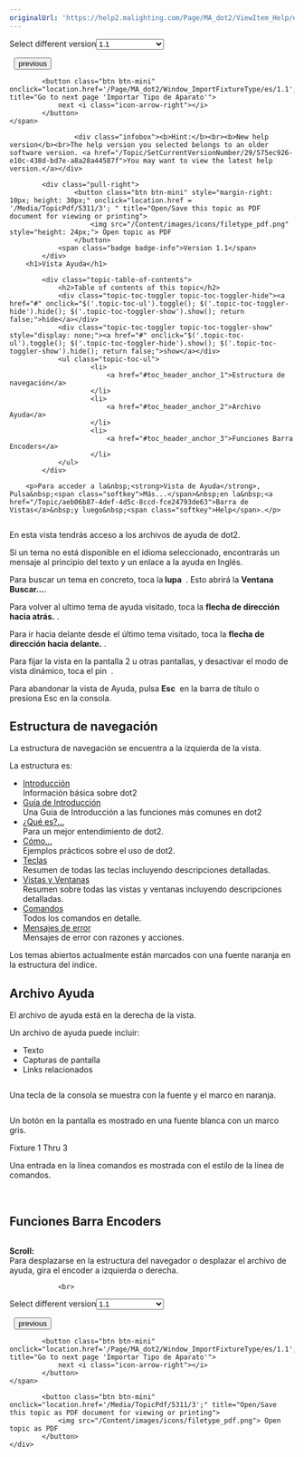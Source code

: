 ```yaml
---
originalUrl: 'https://help2.malighting.com/Page/MA_dot2/ViewItem_Help/es/1.1'
---
```


<div class="topic-navigation">

<div class="pull-right">
	<span class="pull-left">


<div class="pull-left">
<form action="/Topic/SetCurrentVersionNumber" class="form-inline" id="frmTagSelector" method="post">	<span class="form-mini">
		<div class="input-prepend"><span class="add-on">Select different version</span><select autocomplete="off" id="versionNumberId" name="versionNumberId" onchange="$(this).closest('#frmTagSelector').submit();" style="width: 120px;"><option value="">- latest -</option>
<option selected="selected" value="3">1.1</option>
<option value="7">1.2</option>
<option value="12">1.3</option>
<option value="16">1.5</option>
<option value="29">1.9</option>
</select></div>
		<input data-val="true" data-val-number="The field Int32 must be a number." data-val-required="The Int32 field is required." id="ProductId" name="ProductId" type="hidden" value="7">
		<input id="CurrentGuid" name="CurrentGuid" type="hidden" value="575ec926-e10c-438d-bd7e-a8a28a44587f">
	</span>
</form></div>&nbsp;	</span>
	<span class="pull-right" style="white-space: nowrap;">
			<button class="btn btn-mini" onclick="location.href='/Page/MA_dot2/ViewItem_Group/es/1.1'; " title="Go to previous page 'Grupos'">
				<i class="icon-arrow-left"></i> previous
			</button>

			<button class="btn btn-mini" onclick="location.href='/Page/MA_dot2/Window_ImportFixtureType/es/1.1';" title="Go to next page 'Importar Tipo de Aparato'">
				next <i class="icon-arrow-right"></i> 
			</button>
	</span>
</div>
<div class="clear-fix" style="margin-bottom: 10px"></div>
</div>

					<div class="infobox"><b>Hint:</b><br><b>New help version</b><br>The help version you selected belongs to an older software version. <a href="/Topic/SetCurrentVersionNumber/29/575ec926-e10c-438d-bd7e-a8a28a44587f">You may want to view the latest help version.</a></div>

			<div class="pull-right">
					<button class="btn btn-mini" style="margin-right: 10px; height: 30px;" onclick="location.href = '/Media/TopicPdf/5311/3'; " title="Open/Save this topic as PDF document for viewing or printing">
						<img src="/Content/images/icons/filetype_pdf.png" style="height: 24px;"> Open topic as PDF
					</button>
				<span class="badge badge-info">Version 1.1</span>
			</div>
		<h1>Vista Ayuda</h1>

			<div class="topic-table-of-contents">
				<h2>Table of contents of this topic</h2>
				<div class="topic-toc-toggler topic-toc-toggler-hide"><a href="#" onclick="$('.topic-toc-ul').toggle(); $('.topic-toc-toggler-hide').hide(); $('.topic-toc-toggler-show').show(); return false;">hide</a></div>
				<div class="topic-toc-toggler topic-toc-toggler-show" style="display: none;"><a href="#" onclick="$('.topic-toc-ul').toggle(); $('.topic-toc-toggler-hide').show(); $('.topic-toc-toggler-show').hide(); return false;">show</a></div>
				<ul class="topic-toc-ul">
						<li>
							<a href="#toc_header_anchor_1">Estructura de navegación</a>
						</li>
						<li>
							<a href="#toc_header_anchor_2">Archivo Ayuda</a>
						</li>
						<li>
							<a href="#toc_header_anchor_3">Funciones Barra Encoders</a>
						</li>
				</ul>
			</div>

		<p>Para acceder a la&nbsp;<strong>Vista de Ayuda</strong>, Pulsa&nbsp;<span class="softkey">Más...</span>&nbsp;en la&nbsp;<a href="/Topic/aeb06b87-4def-4d5c-8ccd-fce24793de63">Barra de Vistas</a>&nbsp;y luego&nbsp;<span class="softkey">Help</span>.</p>

<p><span class="image_gray_border"><img alt="" src="/Media/Image/Dot2_ViewsandWindows_Help01_1-0.PNG"></span></p>

<p>En esta vista tendrás acceso a los archivos de ayuda de dot2.</p>

<p>Si un tema no está disponible en el idioma seleccionado, encontrarás un mensaje al principio del texto y un enlace a la ayuda en Inglés.</p>

<p>Para buscar un tema en concreto, toca la<strong> lupa</strong>&nbsp;<strong> </strong><img alt="" src="/Media/Image/Dot2_ViewsandWindows_HelpView2_1-0.PNG">. Esto abrirá la&nbsp;<strong>Ventana Buscar...</strong>.</p>

<p>Para volver al ultimo tema de ayuda visitado, toca la <strong>flecha de dirección hacia atrás.</strong>&nbsp;<img alt="" src="/Media/Image/Dot2_ViewsandWindows_HelpView3_1-0.PNG">.&nbsp;</p>

<p>Para ir hacia delante desde el último tema visitado, toca la <strong>flecha de dirección hacia delante.</strong> <img alt="" src="/Media/Image/Dot2_ViewsandWindows_HelpView4_1-0.PNG">.</p>

<p>Para fijar la vista en la pantalla 2 u otras pantallas, y desactivar el modo de vista dinámico, toca el pin&nbsp; <img alt="" src="/Media/Image/Dot2_ViewsandWindows_ControlElements_TitleBar04_1-0.PNG">.</p>

<p>Para abandonar la vista de Ayuda, pulsa&nbsp;<strong>Esc</strong> <img alt="" src="/Media/Image/Dot2_ViewsandWindows_ControlElements_TitleBar08_1-0.PNG"> en la barra de título o presiona&nbsp;<span class="hardkey">Esc</span>&nbsp;en la consola.</p>

<a name="toc_header_anchor_1" id="toc_header_anchor_1" class="topic-toc-item"></a><h2>Estructura de navegación</h2>

<p>La estructura de navegación se encuentra a la izquierda de la vista.</p>

<p>La estructura es:</p>

<ul>
	<li><a href="/Topic/aabef171-a88e-424a-b8ae-0791c96f25c6">Introducción</a><br>
	Información básica sobre dot2</li>
	<li><a href="/Topic/bf92337c-8f23-4855-825c-2640f2801e37">Guía de Introducción</a><br>
	Una Guía de Introducción a las funciones más comunes en dot2</li>
	<li><a href="/Topic/dccc663d-fc1a-4be6-a5dc-01a3dfd82aa9">¿Qué es?...</a><br>
	Para un mejor entendimiento de dot2.</li>
	<li><a href="/Topic/0b8889f6-1cdc-4000-922a-c9433accf6d9">Cómo...</a><br>
	Ejemplos prácticos sobre el uso de dot2.</li>
	<li><a href="/Topic/7daf3cd7-4624-43be-8e39-debe659d2979">Teclas</a><br>
	Resumen de todas las teclas incluyendo descripciones detalladas.</li>
	<li><a href="/Topic/c2fe48c0-3cf4-4306-a293-fb8bf664db1f">Vistas y Ventanas</a><br>
	Resumen sobre todas las vistas y ventanas incluyendo descripciones detalladas.</li>
	<li><a href="/Topic/8847bf4f-7a7f-45d0-9935-be8c896b8674">Comandos</a><br>
	Todos los comandos en detalle.</li>
	<li><a href="/Topic/d943a6aa-e44c-412a-abd5-cee3d1b625be">Mensajes de error</a><br>
	Mensajes de error con razones y acciones.</li>
</ul>

<p>Los temas abiertos actualmente están marcados con una fuente naranja en la estructura del índice.</p>

<a name="toc_header_anchor_2" id="toc_header_anchor_2" class="topic-toc-item"></a><h2>Archivo Ayuda</h2>

<p>El archivo de ayuda está en la derecha de la vista.</p>

<p>Un archivo de ayuda puede incluir:</p>

<ul>
	<li>Texto</li>
	<li>Capturas de pantalla</li>
	<li>Links relacionados</li>
</ul>

<p><img alt="" src="/Media/Image/Dot2_ViewsandWindows_Help02_1-0.PNG"></p>

<p>Una tecla de la consola se muestra con la fuente y el marco en naranja.</p>

<p><img alt="" src="/Media/Image/Dot2_ViewsandWindows_Help03_1-0.PNG"></p>

<p>Un botón en la pantalla es mostrado en una fuente blanca con un marco gris.</p>

<div class="cl_input">Fixture 1 Thru 3</div>

<p>Una entrada en la línea comandos es mostrada con el estilo de la línea de comandos.</p>

<p>&nbsp;</p>

<a name="toc_header_anchor_3" id="toc_header_anchor_3" class="topic-toc-item"></a><h2>Funciones Barra Encoders</h2>

<p><img alt="" src="/Media/Image/Dot2_ViewsandWindows_CuesView01_1-0.PNG"></p>

<p><strong>Scroll:</strong><br>
Para desplazarse en la estructura del navegador o desplazar el archivo de ayuda, gira el encoder a izquierda o derecha.</p>


				<br>
<div class="topic-navigation">

<div class="pull-right">
	<span class="pull-left">


<div class="pull-left">
<form action="/Topic/SetCurrentVersionNumber" class="form-inline" id="frmTagSelector" method="post">	<span class="form-mini">
		<div class="input-prepend"><span class="add-on">Select different version</span><select autocomplete="off" id="versionNumberId" name="versionNumberId" onchange="$(this).closest('#frmTagSelector').submit();" style="width: 120px;"><option value="">- latest -</option>
<option selected="selected" value="3">1.1</option>
<option value="7">1.2</option>
<option value="12">1.3</option>
<option value="16">1.5</option>
<option value="29">1.9</option>
</select></div>
		<input data-val="true" data-val-number="The field Int32 must be a number." data-val-required="The Int32 field is required." id="ProductId" name="ProductId" type="hidden" value="7">
		<input id="CurrentGuid" name="CurrentGuid" type="hidden" value="575ec926-e10c-438d-bd7e-a8a28a44587f">
	</span>
</form></div>&nbsp;	</span>
	<span class="pull-right" style="white-space: nowrap;">
			<button class="btn btn-mini" onclick="location.href='/Page/MA_dot2/ViewItem_Group/es/1.1'; " title="Go to previous page 'Grupos'">
				<i class="icon-arrow-left"></i> previous
			</button>

			<button class="btn btn-mini" onclick="location.href='/Page/MA_dot2/Window_ImportFixtureType/es/1.1';" title="Go to next page 'Importar Tipo de Aparato'">
				next <i class="icon-arrow-right"></i> 
			</button>
	</span>
</div>
	<div class="clear-fix"></div>
	<div class="pull-right">
	
			<button class="btn btn-mini" onclick="location.href='/Media/TopicPdf/5311/3';" title="Open/Save this topic as PDF document for viewing or printing">
				<img src="/Content/images/icons/filetype_pdf.png"> Open topic as PDF
			</button>
	</div>
<div class="clear-fix" style="margin-bottom: 10px"></div>
</div>

	
